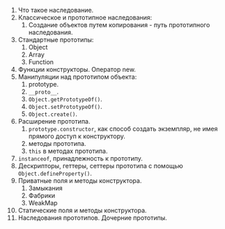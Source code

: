 1. Что такое наследование.
2. Классическое и прототипное наследования:
   1. Создание объектов путем копирования - путь прототипного наследования.
3. Стандартные прототипы:
   1. Object
   2. Array
   3. Function
4. Функции конструкторы. Оператор new.
5. Манипуляции над прототипом объекта:
   1. prototype.
   2. `__proto__`.
   3. `Object.getPrototypeOf()`.
   4. `Object.setPrototypeOf()`.
   5. `Object.create()`.
6. Расширение прототипа.
   1. `prototype.constructor`, как способ создать экземпляр, не имея прямого доступ к конструктору.
   2. методы прототипа.
   3. `this` в методах прототипа.
7. `instanceof`, принадлежность к прототипу.
8. Дескрипторы, геттеры, сеттеры прототипа с помощью `Object.defineProperty()`.
9. Приватные поля и методы конструктора.
   1. Замыкания
   2. Фабрики
   3. WeakMap
10. Статические поля и методы конструктора.
11. Наследования прототипов. Дочерние прототипы.
